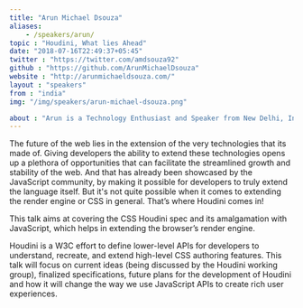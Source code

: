 ```yaml
---
title: "Arun Michael Dsouza"
aliases: 
    - /speakers/arun/
topic : "Houdini, What lies Ahead"
date: "2018-07-16T22:49:37+05:45"
twitter : "https://twitter.com/amdsouza92"
github : "https://github.com/ArunMichaelDsouza"
website : "http://arunmichaeldsouza.com/"
layout : "speakers"
from : "india"
img: "/img/speakers/arun-michael-dsouza.png"

about : "Arun is a Technology Enthusiast and Speaker from New Delhi, India currently working with AdPushup Inc. on various Ad-Tech focused Technologies and Products. He wrote his first large-scale ERP Application while he was still in High School. Since then he has been an avid Technologist, specializing in the Web. He is an Open Source Software Author and Contributor and has released several utilities and libraries for React, Angular, Node, Sass/CSS etc. Apart from dabbling with Technology he enjoys playing Video Games, listening to Rock Music and Travelling."
---
```

The future of the web lies in the extension of the very technologies that its made of. Giving developers the ability to extend these technologies opens up a plethora of opportunities that can facilitate the streamlined growth and stability of the web. And that has already been showcased by the JavaScript community, by making it possible for developers to truly extend the language itself. But it's not quite possible when it comes to extending the render engine or CSS in general. That’s where Houdini comes in!

This talk aims at covering the CSS Houdini spec and its amalgamation with JavaScript, which helps in extending the browser’s render engine.

Houdini is a W3C effort to define lower-level APIs for developers to understand, recreate, and extend high-level CSS authoring features. This talk will focus on current ideas (being discussed by the Houdini working group), finalized specifications, future plans for the development of Houdini and how it will change the way we use JavaScript APIs to create rich user experiences.